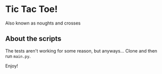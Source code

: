 # Tic Tac Toe!
Also known as noughts and crosses

## About the scripts
The tests aren't working for some reason, but anyways... Clone and then run `main.py`.

Enjoy!
